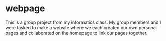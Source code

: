 # webpage
This is a group project from my informatics class. My group members and I were tasked to make a website where we each created our own personal pages and collaborated on the homepage to link our pages together.
